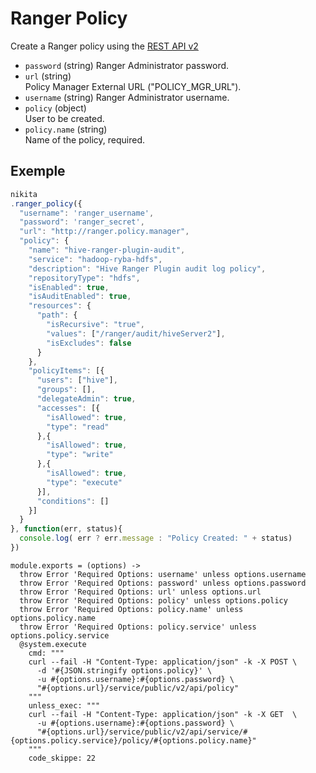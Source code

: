 
# Ranger Policy

Create a Ranger policy using the [REST API v2](https://cwiki.apache.org/confluence/display/RANGER/Apache+Ranger+0.6+-+REST+APIs+for+Service+Definition%2C+Service+and+Policy+Management#ApacheRanger0.6-RESTAPIsforServiceDefinition,ServiceandPolicyManagement-CreatePolicy)

* `password` (string)
  Ranger Administrator password.
* `url` (string)   
  Policy Manager External URL ("POLICY\_MGR\_URL").
* `username` (string)
  Ranger Administrator username.
* `policy` (object)   
  User to be created.
* `policy.name` (string)   
  Name of the policy, required.

## Exemple

```js
nikita
.ranger_policy({
  "username": 'ranger_username',
  "password": 'ranger_secret',
  "url": "http://ranger.policy.manager",
  "policy": {
    "name": "hive-ranger-plugin-audit",
    "service": "hadoop-ryba-hdfs",
    "description": "Hive Ranger Plugin audit log policy",
    "repositoryType": "hdfs",
    "isEnabled": true,
    "isAuditEnabled": true,
    "resources": {
      "path": {
        "isRecursive": "true",
        "values": ["/ranger/audit/hiveServer2"],
        "isExcludes": false
      }
    },
    "policyItems": [{
      "users": ["hive"],
      "groups": [],
      "delegateAdmin": true,
      "accesses": [{
        "isAllowed": true,
        "type": "read"
      },{
        "isAllowed": true,
        "type": "write"
      },{
        "isAllowed": true,
        "type": "execute"
      }],
      "conditions": []
    }]
  }
}, function(err, status){
  console.log( err ? err.message : "Policy Created: " + status)
})
```

    module.exports = (options) ->
      throw Error 'Required Options: username' unless options.username
      throw Error 'Required Options: password' unless options.password
      throw Error 'Required Options: url' unless options.url
      throw Error 'Required Options: policy' unless options.policy
      throw Error 'Required Options: policy.name' unless options.policy.name
      throw Error 'Required Options: policy.service' unless options.policy.service
      @system.execute
        cmd: """
        curl --fail -H "Content-Type: application/json" -k -X POST \
          -d '#{JSON.stringify options.policy}' \
          -u #{options.username}:#{options.password} \
          "#{options.url}/service/public/v2/api/policy"
        """
        unless_exec: """
        curl --fail -H "Content-Type: application/json" -k -X GET  \
          -u #{options.username}:#{options.password} \
          "#{options.url}/service/public/v2/api/service/#{options.policy.service}/policy/#{options.policy.name}"
        """
        code_skippe: 22
